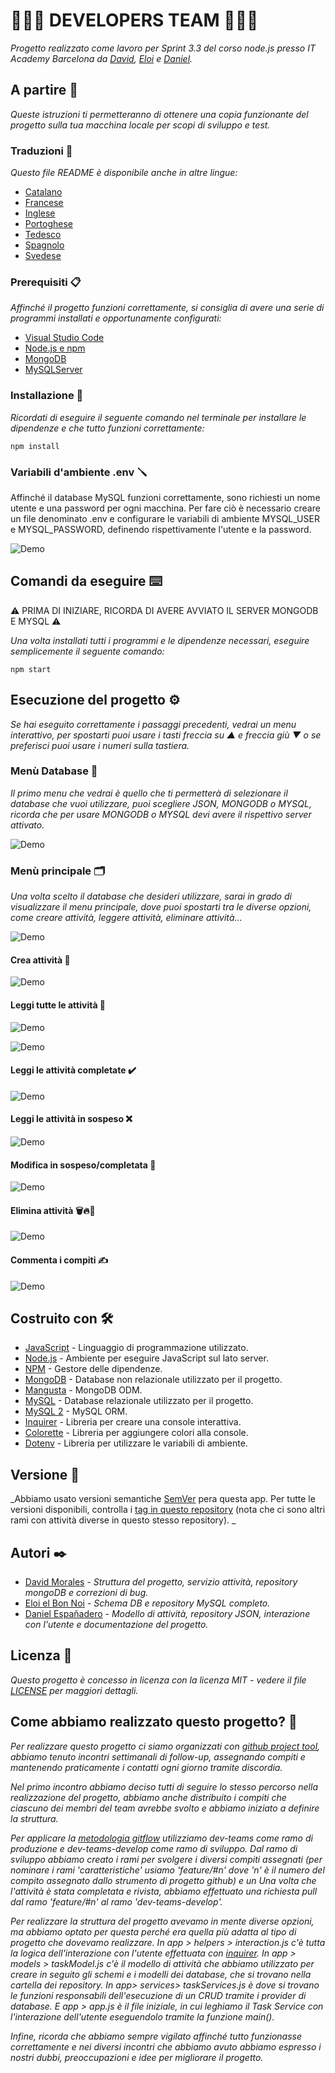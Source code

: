 # 🧑🏻‍💻 DEVELOPERS TEAM 🧑🏻‍💻

_Progetto realizzato come lavoro per Sprint 3.3 del corso node.js presso IT Academy Barcelona da [David](https://github.com/dmoralesl), [Eloi](https://github.com/Eloielbonnoi) e [ Daniel](https://github.com/DanielEspanadero)._

## A partire 🚀

_Queste istruzioni ti permetteranno di ottenere una copia funzionante del progetto sulla tua macchina locale per scopi di sviluppo e test._

### Traduzioni 💬

_Questo file README è disponibile anche in altre lingue:_
- [Catalano](https://github.com/DanielEspanadero/nodeInitialDemo/blob/dev-teams/README-cat.md)
- [Francese](https://github.com/DanielEspanadero/nodeInitialDemo/blob/dev-teams/docs/README-fr.md)
- [Inglese](https://github.com/DanielEspanadero/nodeInitialDemo/blob/dev-teams/README.md)
- [Portoghese](https://github.com/DanielEspanadero/nodeInitialDemo/blob/dev-teams/docs/README-pt.md)
- [Tedesco](https://github.com/DanielEspanadero/nodeInitialDemo/blob/dev-teams/docs/README-de.md)
- [Spagnolo](https://github.com/DanielEspanadero/nodeInitialDemo/blob/dev-teams/docs/README-es.md)
- [Svedese](https://github.com/DanielEspanadero/nodeInitialDemo/blob/dev-teams/docs/README-se.md)

### Prerequisiti 📋

_Affinché il progetto funzioni correttamente, si consiglia di avere una serie di programmi installati e opportunamente configurati:_
- [Visual Studio Code](https://code.visualstudio.com/download)
- [Node.js e npm](https://nodejs.org/es/)
- [MongoDB](https://docs.mongodb.com/manual/installation/)
- [MySQLServer](https://dev.mysql.com/downloads/)

### Installazione 🔧

_Ricordati di eseguire il seguente comando nel terminale per installare le dipendenze e che tutto funzioni correttamente:_
```
npm install
```

### Variabili d'ambiente .env 🪛

Affinché il database MySQL funzioni correttamente, sono richiesti un nome utente e una password per ogni macchina. Per fare ciò è necessario creare un file denominato .env e configurare le variabili di ambiente MYSQL_USER e MYSQL_PASSWORD, definendo rispettivamente l'utente e la password.

![Demo](https://github.com/DanielEspanadero/nodeInitialDemo/blob/dev-teams/docs/dev-team-mysql-env.png)

## Comandi da eseguire ⌨️

⚠️ PRIMA DI INIZIARE, RICORDA DI AVERE AVVIATO IL SERVER MONGODB E MYSQL ⚠️

_Una volta installati tutti i programmi e le dipendenze necessari, eseguire semplicemente il seguente comando:_
```
npm start
```

## Esecuzione del progetto ⚙️

_Se hai eseguito correttamente i passaggi precedenti, vedrai un menu interattivo, per spostarti puoi usare i tasti freccia su ▲ e freccia giù ▼ o se preferisci puoi usare i numeri sulla tastiera._

### Menù Database 📀

_Il primo menu che vedrai è quello che ti permetterà di selezionare il database che vuoi utilizzare, puoi scegliere JSON, MONGODB o MYSQL, ricorda che per usare MONGODB o MYSQL devi avere il rispettivo server attivato._

![Demo](https://github.com/DanielEspanadero/nodeInitialDemo/blob/dev-teams/docs/dev-team-db.png)

### Menù principale 🗂

_Una volta scelto il database che desideri utilizzare, sarai in grado di visualizzare il menu principale, dove puoi spostarti tra le diverse opzioni, come creare attività, leggere attività, eliminare attività..._

![Demo](https://github.com/DanielEspanadero/nodeInitialDemo/blob/dev-teams/docs/dev-team-main-menu.png)

#### Crea attività 📝

![Demo](https://github.com/DanielEspanadero/nodeInitialDemo/blob/dev-teams/docs/dev-team-create-task.png)

#### Leggi tutte le attività 📖

![Demo](https://github.com/DanielEspanadero/nodeInitialDemo/blob/dev-teams/docs/dev-team-read-all-tasks-1.png)

![Demo](https://github.com/DanielEspanadero/nodeInitialDemo/blob/dev-teams/docs/dev-team-read-all-tasks-2.png)

#### Leggi le attività completate ✔️

![Demo](https://github.com/DanielEspanadero/nodeInitialDemo/blob/dev-teams/docs/dev-team-read-completed-tasks.png)

#### Leggi le attività in sospeso ❌

![Demo](https://github.com/DanielEspanadero/nodeInitialDemo/blob/dev-teams/docs/dev-team-read-pending-tasks.png)

#### Modifica in sospeso/completata 🚥

![Demo](https://github.com/DanielEspanadero/nodeInitialDemo/blob/dev-teams/docs/dev-team-pending-completed.png)

#### Elimina attività 🗑🔥🧨

![Demo](https://github.com/DanielEspanadero/nodeInitialDemo/blob/dev-teams/docs/dev-tem-delete-task.png)

#### Commenta i compiti ✍️

![Demo](https://github.com/DanielEspanadero/nodeInitialDemo/blob/dev-teams/docs/dev-team-comment-task.png)

## Costruito con 🛠️
* [JavaScript](https://developer.mozilla.org/es/docs/Web/JavaScript) - Linguaggio di programmazione utilizzato.
* [Node.js](https://nodejs.org/es/docs/) - Ambiente per eseguire JavaScript sul lato server.
* [NPM](https://www.npmjs.com/) - Gestore delle dipendenze.
* [MongoDB](https://docs.mongodb.com/) - Database non relazionale utilizzato per il progetto.
* [Mangusta](https://mongoosejs.com/docs/guide.html) - MongoDB ODM.
* [MySQL](https://dev.mysql.com/) - Database relazionale utilizzato per il progetto.
* [MySQL 2](https://www.npmjs.com/package/mysql2) - MySQL ORM.
* [Inquirer](https://github.com/SBoudrias/Inquirer.js) - Libreria per creare una console interattiva.
* [Colorette](https://github.com/jorgebucaran/colorette) - Libreria per aggiungere colori alla console.
* [Dotenv](https://www.npmjs.com/package/dotenv) - Libreria per utilizzare le variabili di ambiente.

## Versione 📌
_Abbiamo usato versioni semantiche [SemVer](http://semver.org/) pera questa app. Per tutte le versioni disponibili, controlla i [tag in questo repository](https://github.com/DanielEspanadero/nodeInitialDemo/tree/dev-teams) (nota che ci sono altri rami con attività diverse in questo stesso repository). _

## Autori ✒️
* [David Morales](https://github.com/dmoralesl) - *Struttura del progetto, servizio attività, repository mongoDB e correzioni di bug.*
* [Eloi el Bon Noi](https://github.com/Eloielbonnoi) - *Schema DB e repository MySQL completo.*
* [Daniel Españadero](https://github.com/DanielEspanadero) - *Modello di attività, repository JSON, interazione con l'utente e documentazione del progetto.*

## Licenza 📄
_Questo progetto è concesso in licenza con la licenza MIT - vedere il file [LICENSE](https://github.com/DanielEspanadero/nodeInitialDemo/blob/dev-teams/LICENSE) per maggiori dettagli._


## Come abbiamo realizzato questo progetto? 📝

_Per realizzare questo progetto ci siamo organizzati con [github project tool](https://github.com/DanielEspanadero/nodeInitialDemo/projects/1), abbiamo tenuto incontri settimanali di follow-up, assegnando compiti e mantenendo praticamente i contatti ogni giorno tramite discordia._

_Nel primo incontro abbiamo deciso tutti di seguire lo stesso percorso nella realizzazione del progetto, abbiamo anche distribuito i compiti che ciascuno dei membri del team avrebbe svolto e abbiamo iniziato a definire la struttura._

_Per applicare la [metodologia gitflow](https://datasift.github.io/gitflow/IntroducingGitFlow.html) utilizziamo dev-teams come ramo di produzione e dev-teams-develop come ramo di sviluppo. Dal ramo di sviluppo abbiamo creato i rami per svolgere i diversi compiti assegnati (per nominare i rami 'caratteristiche' usiamo 'feature/#n' dove 'n' è il numero del compito assegnato dallo strumento di progetto github) e un Una volta che l'attività è stata completata e rivista, abbiamo effettuato una richiesta pull dal ramo 'feature/#n' al ramo 'dev-teams-develop'._

_Per realizzare la struttura del progetto avevamo in mente diverse opzioni, ma abbiamo optato per questa perché era quella più adatta al tipo di progetto che dovevamo realizzare. In app > helpers > interaction.js c'è tutta la logica dell'interazione con l'utente effettuata con [inquirer](https://www.npmjs.com/package/inquirer). In app > models > taskModel.js c'è il modello di attività che abbiamo utilizzato per creare in seguito gli schemi e i modelli dei database, che si trovano nella cartella dei repository. In app> services> taskServices.js è dove si trovano le funzioni responsabili dell'esecuzione di un CRUD tramite i provider di database. E app > app.js è il file iniziale, in cui leghiamo il Task Service con l'interazione dell'utente eseguendolo tramite la funzione main()._

_Infine, ricorda che abbiamo sempre vigilato affinché tutto funzionasse correttamente e nei diversi incontri che abbiamo avuto abbiamo espresso i nostri dubbi, preoccupazioni e idee per migliorare il progetto._